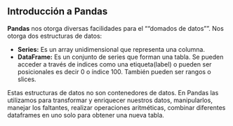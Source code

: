 ## Introducción a Pandas

**Pandas** nos otorga diversas facilidades para el ““domados de datos””. Nos otorga dos estructuras de datos:

+ **Series:** Es un array unidimensional que representa una columna.
+ **DataFrame:** Es un conjunto de series que forman una tabla. Se pueden acceder a través de indices como una etiqueta(label) o pueden ser posicionales es decir 0 o índice 100. También pueden ser rangos o slices.

Estas estructuras de datos no son contenedores de datos. En Pandas las utilizamos para transformar y enriquecer nuestros datos, manipularlos, manejar los faltantes, realizar operaciones aritméticas, combinar diferentes dataframes en uno solo para obtener una nueva tabla.